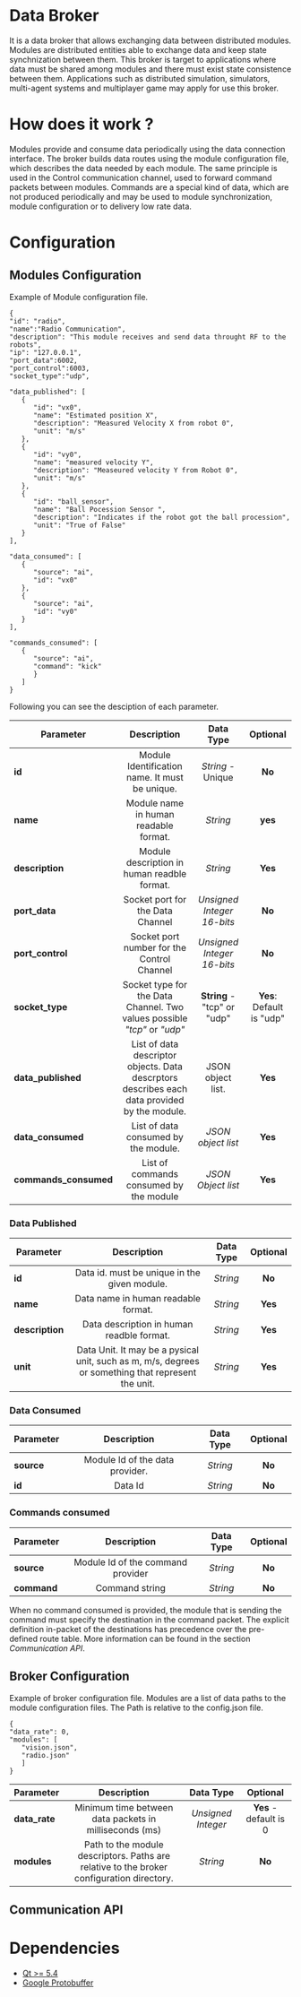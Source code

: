 # Data Broker

It is a data broker that allows exchanging data between distributed modules. 
Modules are distributed entities able to exchange data and keep state synchnization between them. 
This broker is target to applications where data must be shared among modules 
and there must exist state consistence between them. 
Applications such as distributed simulation, simulators, multi-agent systems and multiplayer game may apply for use this broker.

# How does it work ?

Modules provide and consume data periodically using the data connection interface.
The broker builds data routes using the module configuration file, which describes the data needed by each module. 
The same principle is used in the Control communication channel, used to forward command packets between modules. 
Commands are a special kind of data, which are not produced periodically and may be used to module synchronization, 
module configuration or to delivery low rate data.

# Configuration 

## Modules Configuration

Example of Module configuration file.

   ```
{
   "id": "radio",
   "name":"Radio Communication",
   "description": "This module receives and send data throught RF to the robots",
   "ip": "127.0.0.1",
   "port_data":6002,
   "port_control":6003,
   "socket_type":"udp",

   "data_published": [ 
      {
         "id": "vx0",
         "name": "Estimated position X",
         "description": "Measured Velocity X from robot 0",
         "unit": "m/s"
      },
      {
         "id": "vy0",
         "name": "measured velocity Y",
         "description": "Measeured velocity Y from Robot 0",
         "unit": "m/s"
      },
      {
         "id": "ball_sensor",
         "name": "Ball Pocession Sensor ",
         "description": "Indicates if the robot got the ball procession",
         "unit": "True of False"
      }
   ],

   "data_consumed": [ 
      {
         "source": "ai",
         "id": "vx0" 
      },
      {
         "source": "ai",
         "id": "vy0" 
      }
   ],

   "commands_consumed": [ 
      {
         "source": "ai",
         "command": "kick"
         }
      ]	
}

   ```

Following you can see the desciption of each parameter.


| Parameter              | Description           | Data Type  | Optional |
| ---------------------- |:---------------------:| :--------: | :-------: | 
|   **id**               |  Module Identification name. It must be unique. | *String*  - Unique | **No** |
|   **name**             |  Module name in human readable format. |  *String*| **yes** |
|   **description**      |  Module description in human readble format.|  *String* | **Yes** |
|   **port_data**        |  Socket port for the Data Channel|  *Unsigned Integer 16-bits* | **No** |
|   **port_control**     |  Socket port number for the Control Channel | *Unsigned Integer 16-bits*  | **No** | 
|   **socket_type**      |  Socket type for the Data Channel. Two values possible *"tcp"* or *"udp"* | **String** - "tcp" or "udp" | **Yes**: Default is "udp" | 
|   **data_published**   |  List of data descriptor objects. Data descrptors describes each data provided by the module.| JSON object list. | **Yes** |
|   **data_consumed**    |  List of data consumed by the module.| *JSON object list* | **Yes** |
|   **commands_consumed**|  List of commands consumed by the module| *JSON Object list* | **Yes**|

### Data Published

| Parameter              | Description           | Data Type  | Optional |
| ---------------------- |:---------------------:| :--------: | :-------: |
|**id**| Data id. must be unique in the given module.|*String*|**No**|
|**name**| Data name in human readable format.|*String*|**Yes**|
|**description**| Data description in human readble format.|*String*|**Yes**|
|**unit**| Data Unit. It may be a pysical unit, such as m, m/s, degrees or something that represent the unit. |*String*|**Yes**|

### Data Consumed

| Parameter              | Description           | Data Type  | Optional |
| ---------------------- |:---------------------:| :--------: | :-------: |
|**source**| Module Id of the data provider. |*String*|**No**|
|**id**| Data Id |*String*|**No**|

### Commands consumed

| Parameter              | Description           | Data Type  | Optional |
| ---------------------- |:---------------------:| :--------: | :-------: |
|**source**| Module Id of the command provider|*String*|**No**|
|**command**| Command string |*String*|**No**|

When no command consumed is provided, the module that is sending the command must specify 
the destination in the command packet. The explicit definition in-packet of the destinations has 
precedence over the pre-defined route table. More information can be found in the section *Communication API*.

## Broker Configuration

Example of broker configuration file. Modules are a list of 
data paths to the module configuration files. The Path is relative 
to the config.json file.

   ```
{
   "data_rate": 0,
   "modules": [
      "vision.json",
      "radio.json"
      ]
}
   ```

| Parameter              | Description           | Data Type  | Optional |
| ---------------------- |:---------------------:| :--------: | :-------: |
|**data_rate**| Minimum time between data packets in milliseconds (ms) |*Unsigned Integer* | **Yes** - default is 0|
|**modules**| Path to the module descriptors. Paths are relative to the broker configuration directory. | *String* | **No** |

## Communication API


# Dependencies
 - [Qt >= 5.4](https://www.qt.io/)
 - [Google Protobuffer](https://developers.google.com/protocol-buffers/)
